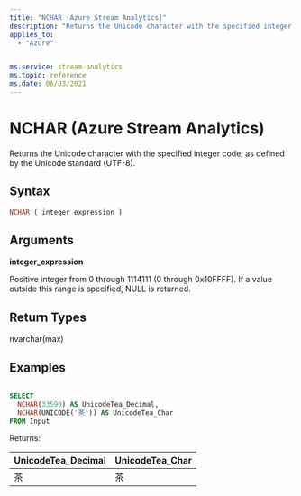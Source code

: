 ```yaml
---
title: "NCHAR (Azure Stream Analytics)"
description: "Returns the Unicode character with the specified integer code, as defined by the Unicode standard."
applies_to:
  - "Azure"


ms.service: stream-analytics
ms.topic: reference
ms.date: 06/03/2021
---
```


# NCHAR (Azure Stream Analytics)

Returns the Unicode character with the specified integer code, as defined by the Unicode standard (UTF-8).

## Syntax

```SQL
NCHAR ( integer_expression )
```

## Arguments

**integer_expression**

Positive integer from 0 through 1114111 (0 through 0x10FFFF). If a value outside this range is specified, NULL is returned.

## Return Types

nvarchar(max)

## Examples

```SQL

SELECT
  NCHAR(33590) AS UnicodeTea_Decimal,
  NCHAR(UNICODE('茶')) AS UnicodeTea_Char
FROM Input

```

Returns:

|UnicodeTea_Decimal|UnicodeTea_Char|
|-|-|
|茶|茶|